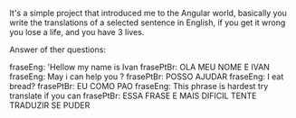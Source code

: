 It's a simple project that introduced me to the Angular world, basically you write the translations of a selected sentence in English, if you get it wrong you lose a life, and you have 3 lives.



Answer of ther questions:

 fraseEng: 'Hellow my name is Ivan
 frasePtBr: OLA MEU NOME E IVAN
 fraseEng: May i can help you ?
 frasePtBr: POSSO AJUDAR 
 fraseEng: I eat bread?
 frasePtBr: EU COMO PAO 
 fraseEng: This phrase is hardest try translate if you can
 frasePtBr: ESSA FRASE E MAIS DIFICIL TENTE TRADUZIR SE PUDER
 
